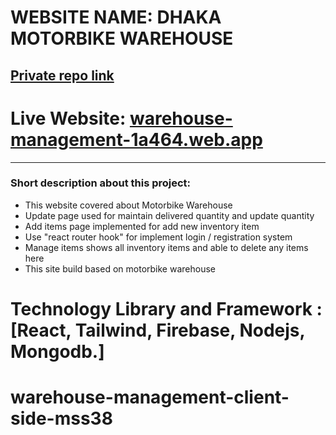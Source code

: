 # WEBSITE NAME: DHAKA MOTORBIKE WAREHOUSE

## [Private repo link](https://github.com/ProgrammingHeroWC4/warehouse-management-client-side-mss38)
# Live Website: [warehouse-management-1a464.web.app](warehouse-management-1a464.web.app)

--------------
### Short description about this project:
<ul>
<li> This website covered about Motorbike Warehouse</li>
<li> Update page used for maintain delivered quantity and update quantity </li>
<li> Add items page implemented for add new inventory item</li>
<li> Use "react router hook" for implement login / registration system</li>
<li> Manage items shows all inventory items and able to delete any items here </li>
<li> This site build based on motorbike warehouse</li>
</ul>

# Technology Library and Framework : [React, Tailwind, Firebase, Nodejs, Mongodb.]

# warehouse-management-client-side-mss38
